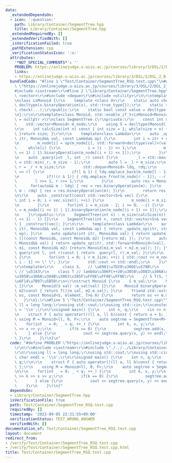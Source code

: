 ```yaml
---
data:
  _extendedDependsOn:
  - icon: ':question:'
    path: Library/Container/SegmentTree.hpp
    title: Library/Container/SegmentTree.hpp
  _extendedRequiredBy: []
  _extendedVerifiedWith: []
  _isVerificationFailed: true
  _pathExtension: cpp
  _verificationStatusIcon: ':x:'
  attributes:
    '*NOT_SPECIAL_COMMENTS*': ''
    PROBLEM: https://onlinejudge.u-aizu.ac.jp/courses/library/3/DSL/2/DSL_2_B
    links:
    - https://onlinejudge.u-aizu.ac.jp/courses/library/3/DSL/2/DSL_2_B
  bundledCode: "#line 1 \"Test/Container/SegmentTree_RSQ.test.cpp\"\n#define PROBLEM\
    \ \"https://onlinejudge.u-aizu.ac.jp/courses/library/3/DSL/2/DSL_2_B\"\r\n\r\n\
    #include <iostream>\r\n#line 2 \"Library/Container/SegmentTree.hpp\"\n\r\n#include\
    \ <vector>\r\n#include <deque>\r\n#include <utility>\r\n\r\ntemplate<class T>\r\
    \nclass isMonoid {\r\n    template <class U>\r\n    static auto check(U x) ->\
    \ decltype(x.binaryOperation(x), std::true_type{});\r\n    static std::false_type\
    \ check(...);\r\npublic:\r\n    static bool const value = decltype(check(std::declval<T>()))::value;\r\
    \n};\r\n\r\ntemplate<class Monoid, std::enable_if_t<isMonoid<Monoid>::value, std::nullptr_t>\
    \ = nullptr >\r\nclass SegmentTree {\r\nprivate:\r\n    const int m_size;\r\n\
    \    std::vector<Monoid> m_node;\r\n    using S = decltype(Monoid().m_val);\r\n\
    \r\n    int calcSize(int n) const { int size = 1; while(size < n) { size <<= 1;\
    \ }return size; }\r\n\r\n    template<class Lambda>\r\n    auto _update_op(int\
    \ itr, Monoid&& val, const Lambda& op) {\r\n        int i = itr + m_size - 1;\r\
    \n        m_node[i] = op(m_node[i], std::forward<decltype(val)>(val));\r\n   \
    \     while(i) {\r\n            i = (i - 1) >> 1;\r\n            m_node[i] = m_node[(i\
    \ << 1) | 1].binaryOperation(m_node[(i + 1) << 1]);\r\n        }\r\n    }\r\n\r\
    \n    auto _query(int _l, int _r) const {\r\n        _l = std::max(_l, 0); _r\
    \ = std::min(_r, m_size - 1);\r\n        auto l = _l + m_size;\r\n        int\
    \ r = _r + m_size;\r\n        std::deque<Monoid> ldq, rdq;\r\n        while(l\
    \ <= r) {\r\n            if(l & 1) { ldq.emplace_back(m_node[l - 1]); ++l; }\r\
    \n            if(!(r & 1)) { rdq.emplace_front(m_node[r - 1]); --r; }\r\n    \
    \        l >>= 1, r >>= 1;\r\n        }\r\n        auto res = Monoid();\r\n  \
    \      for(auto&& m : ldq) { res = res.binaryOperation(m); }\r\n        for(auto&&\
    \ m : rdq) { res = res.binaryOperation(m); }\r\n        return res;\r\n    }\r\
    \n\r\n    auto _construct(const std::vector<S>& vec) {\r\n        for(unsigned\
    \ int i = 0; i < vec.size(); ++i) {\r\n            m_node[i + m_size - 1] = Monoid(vec[i]);\r\
    \n        }\r\n        for(int i = m_size - 2; i >= 0; --i) {\r\n            m_node[i]\
    \ = m_node[(i << 1) | 1].binaryOperation(m_node[(i + 1) << 1]);\r\n        }\r\
    \n    }\r\npublic:\r\n    SegmentTree(int n) : m_size(calcSize(n)), m_node((m_size\
    \ << 1) - 1) {}\r\n    SegmentTree(int n, const std::vector<S>& vec) :SegmentTree(n)\
    \ { _construct(vec); }\r\n\r\n    template<class Lambda>\r\n    auto update_op(int\
    \ itr, Monoid&& val, const Lambda& op) { return _update_op(itr, std::forward<Monoid>(val),\
    \ op); }\r\n    auto update(int itr, Monoid&& val) { return update_op(itr, std::forward<Monoid>(val),\
    \ [](const Monoid&, const Monoid& m2) {return m2; }); }\r\n    auto add(int itr,\
    \ Monoid&& val) { return update_op(itr, std::forward<Monoid>(val), [](const Monoid&\
    \ m1, const Monoid& m2) {return Monoid(m1.m_val + m2.m_val); }); }\r\n    auto\
    \ query(int l, int r)const { return _query(l, r).m_val; }\r\n\r\n    auto output()const\
    \ {\r\n        for(int i = 0; i < m_size; ++i) { std::cout << m_node[m_size +\
    \ i - 1] << \" \"; }\r\n        std::cout << std::endl;\r\n    }\r\n};\r\n\r\n\
    \r\ntemplate<\r\n    class S,   // \u8981\u7D20\u306E\u578B\r\n    S element,\
    \ // \u5143\r\n    class T // lambda\u306FC++20\u3058\u3083\u306A\u3044\u3068\u6E21\
    \u305B\u306A\u304B\u3063\u305F\uFF0E\uFF0E\uFF0E\r\n    // S T(S, S)  // 2\u9805\
    \u6F14\u7B97\u5B50\r\n>\r\nstruct Monoid {\r\n    S m_val;\r\n    Monoid() :m_val(element)\
    \ {}\r\n    Monoid(S val) :m_val(val) {}\r\n    Monoid binaryOperation(const Monoid&\
    \ m2)const { return T()(m_val, m2.m_val); }\r\n    friend std::ostream& operator<<(std::ostream&\
    \ os, const Monoid<S, element, T>& m) {\r\n        return os << m.m_val;\r\n \
    \   }\r\n};\r\n#line 5 \"Test/Container/SegmentTree_RSQ.test.cpp\"\n\r\nusing\
    \ ll = long long;\r\nusing std::cout;\r\nusing std::cin;\r\nconstexpr char endl\
    \ = '\\n';\r\n\r\nsigned main() {\r\n    int n, q;\r\n    cin >> n >> q;\r\n\r\
    \n    struct F { auto operator()(ll a, ll b)const { return a + b; } };\r\n   \
    \ using M = Monoid<ll, 0, F>;\r\n    auto segtree = SegmentTree<M>(n);\r\n\r\n\
    \    for(int _ = 0; _ < q; ++_) {\r\n        int k, x, y;\r\n        cin >> k\
    \ >> x >> y;\r\n        if(k == 0) {\r\n            segtree.add(x, y);\r\n   \
    \     } else {\r\n            cout << segtree.query(x, y) << endl;\r\n       \
    \ }\r\n    }\r\n}\n"
  code: "#define PROBLEM \"https://onlinejudge.u-aizu.ac.jp/courses/library/3/DSL/2/DSL_2_B\"\
    \r\n\r\n#include <iostream>\r\n#include \"./../../Library/Container/SegmentTree.hpp\"\
    \r\n\r\nusing ll = long long;\r\nusing std::cout;\r\nusing std::cin;\r\nconstexpr\
    \ char endl = '\\n';\r\n\r\nsigned main() {\r\n    int n, q;\r\n    cin >> n >>\
    \ q;\r\n\r\n    struct F { auto operator()(ll a, ll b)const { return a + b; }\
    \ };\r\n    using M = Monoid<ll, 0, F>;\r\n    auto segtree = SegmentTree<M>(n);\r\
    \n\r\n    for(int _ = 0; _ < q; ++_) {\r\n        int k, x, y;\r\n        cin\
    \ >> k >> x >> y;\r\n        if(k == 0) {\r\n            segtree.add(x, y);\r\n\
    \        } else {\r\n            cout << segtree.query(x, y) << endl;\r\n    \
    \    }\r\n    }\r\n}"
  dependsOn:
  - Library/Container/SegmentTree.hpp
  isVerificationFile: true
  path: Test/Container/SegmentTree_RSQ.test.cpp
  requiredBy: []
  timestamp: '2022-09-05 22:31:55+09:00'
  verificationStatus: TEST_WRONG_ANSWER
  verifiedWith: []
documentation_of: Test/Container/SegmentTree_RSQ.test.cpp
layout: document
redirect_from:
- /verify/Test/Container/SegmentTree_RSQ.test.cpp
- /verify/Test/Container/SegmentTree_RSQ.test.cpp.html
title: Test/Container/SegmentTree_RSQ.test.cpp
---
```


